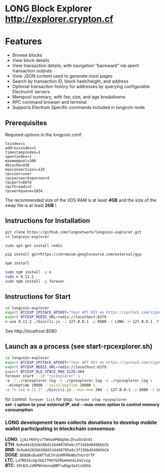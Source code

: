 # LONG Block Explorer http://explorer.crypton.cf


# Features

* Browse blocks
* View block details
* View transaction details, with navigation "backward" via spent transaction outputs
* View JSON content used to generate most pages
* Search by transaction ID, block hash/height, and address
* Optional transaction history for addresses by querying configurable ElectrumX servers
* Mempool summary, with fee, size, and age breakdowns
* RPC command browser and terminal
* Supports Electrum Specific commands included in longcoin node

## Prerequisites

Required options in the longcoin.conf:
```inputrc
txindex=1
addressindex=1
timestampindex=1
spentindex=1
maxmempool=300
dbcache=450
maxconnections=125
rpcuser=user
rpcpassword=password
rpcport=8878
rpcthreads=2
rpcworkqueue=1024
```
The recommended size of the VDS RAM is at least **4GB** and the size of the swap file is at least **2GB** !

## Instructions for Installation

```bash
git clone https://github.com/longnetwork/longcoin-explorer.git
cd longcoin-explorer

sudo apt-get install redis

pip install git+https://chromium.googlesource.com/external/gyp

npm install

sudo npm install -g n
sudo n 9.11.2
sudo npm install -g forever
```
## Instructions for Start

```bash
cd longcoin-explorer
export BTCEXP_IPSTACK_APIKEY="Your API KEY on https://ipstack.com/signup/free"
export BTCEXP_REDIS_URL=redis://localhost:6379
n use 9.11.2 ./bin/cli.js -i 127.0.0.1 -p 8080 -C LONG -H 127.0.0.1 -P 8878 -u user -w password -E standalone
```
See http://localhost:8080

## Launch as a process (see start-rpcexplorer.sh)

```bash
cd longcoin-explorer
export BTCEXP_IPSTACK_APIKEY="Your API KEY on https://ipstack.com/signup/free"
export BTCEXP_REDIS_URL=redis://localhost:6379
export BTCEXP_OLD_SPACE_MAX_SIZE=384
forever start --id "rpcexplorer" \
-a -l ./rpcexplorer.log -o ./rpcexplorer.log -e ./rpcexplorer.log \
--minUptime 10000 --spinSleepTime 10000 \
-c "n use 9.11.2" ./bin/cli.js --max-mem 384 -i 127.0.0.1 -p 8080 -C LONG -H 127.0.0.1 -P 8878 -u user -w password -E standalone
```
for control: `forever list` 
for stop: `forever stop rpcexplorer`  
**set -i option to your external IP, and --max-mem option to control memory consumption**

### LONG development team collects donations to develop mobile wallet participating in blockchain consensus:
**LONG**: `1jAiYKH7yv7TWdumPNdgh6cZhuxbtGh43`  
**ETH**: `0x6e04282bb56Dd116d40785ebc3f336b4649A5bCb`  
**BNB**: `0x6e04282bb56Dd116d40785ebc3f336b4649A5bCb`  
**DOGE**: `DEBQKxDukNTToE3YvbVMFRkHBxTnUrUrTP`  
**LTC**: `LafMXhkxUp3GG1TM47GFRkmHmSGLDeCvzg`  
**BTC**: `19tAZLiVBPNVaGoxq8BTrwDqp3a41zG65b`  

